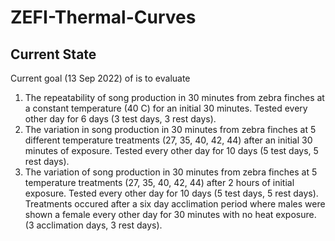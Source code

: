 # ZEFI-Thermal-Curves

## Current State

Current goal (13 Sep 2022) of is to evaluate

1. The repeatability of song production in 30 minutes from zebra finches at a constant temperature (40 C) for an initial 30 minutes. Tested every other day for 6 days (3 test days, 3 rest days).
2. The variation in song production in 30 minutes from zebra finches at 5 different temperature treatments (27, 35, 40, 42, 44) after an initial 30 minutes of exposure. Tested every other day for 10 days (5 test days, 5 rest days).
3. The variation of song production in 30 minutes from zebra finches at 5 temperature treatments (27, 35, 40, 42, 44) after 2 hours of initial exposure. Tested every other day for 10 days (5 test days, 5 rest days). Treatments occured after a six day acclimation period where males were shown a female every other day for 30 minutes with no heat exposure. (3 acclimation days, 3 rest days).
